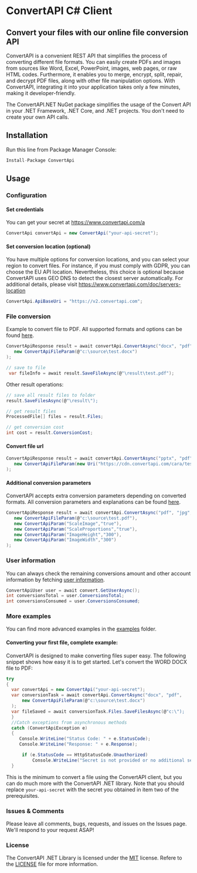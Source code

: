 # ConvertAPI C# Client
## Convert your files with our online file conversion API

ConvertAPI is a convenient REST API that simplifies the process of converting different file formats. You can easily create PDFs and images from sources like Word, Excel, PowerPoint, images, web pages, or raw HTML codes. Furthermore, it enables you to merge, encrypt, split, repair, and decrypt PDF files, along with other file manipulation options. With ConvertAPI, integrating it into your application takes only a few minutes, making it developer-friendly.

The ConvertAPI.NET NuGet package simplifies the usage of the Convert API in your .NET Framework, .NET Core, and .NET projects. You don't need to create your own API calls.

## Installation

Run this line from Package Manager Console:

```csharp
Install-Package ConvertApi
```

## Usage

### Configuration

#### Set credentials

You can get your secret at https://www.convertapi.com/a

```csharp
ConvertApi convertApi = new ConvertApi("your-api-secret");
```

#### Set conversion location (optional)

You have multiple options for conversion locations, and you can select your region to convert files. For instance, if you must comply with GDPR, you can choose the EU API location. Nevertheless, this choice is optional because ConvertAPI uses GEO DNS to detect the closest server automatically. For additional details, please visit https://www.convertapi.com/doc/servers-location

```csharp
ConvertApi.ApiBaseUri = "https://v2.convertapi.com";
```

### File conversion

Example to convert file to PDF. All supported formats and options can be found 
[here](https://www.convertapi.com/conversions).

```csharp
ConvertApiResponse result = await convertApi.ConvertAsync("docx", "pdf",
   new ConvertApiFileParam(@"c:\source\test.docx")   
);

// save to file
 var fileInfo = await result.SaveFileAsync(@"\result\test.pdf");
```

Other result operations:

```csharp
// save all result files to folder
result.SaveFilesAsync(@"\result\");

// get result files
ProcessedFile[] files = result.Files;

// get conversion cost
int cost = result.ConversionCost; 
```

#### Convert file url

```csharp
ConvertApiResponse result = await convertApi.ConvertAsync("pptx", "pdf",
   new ConvertApiFileParam(new Uri("https://cdn.convertapi.com/cara/testfiles/presentation.pptx"))
);
```

#### Additional conversion parameters

ConvertAPI accepts extra conversion parameters depending on converted formats. All conversion 
parameters and explanations can be found [here](https://www.convertapi.com/conversions).

```csharp
ConvertApiResponse result = await convertApi.ConvertAsync("pdf", "jpg",
   new ConvertApiFileParam(@"c:\source\test.pdf"),
   new ConvertApiParam("ScaleImage","true"),
   new ConvertApiParam("ScaleProportions","true"),
   new ConvertApiParam("ImageHeight","300"),
   new ConvertApiParam("ImageWidth","300")
);
```

### User information

You can always check the remaining conversions amount and other account information by fetching [user information](https://www.convertapi.com/doc/user).

```csharp
ConvertApiUser user = await convert.GetUserAsync();
int conversionsTotal = user.ConversionsTotal;
int conversionsConsumed = user.ConversionsConsumed;
```

### More examples

You can find more advanced examples in the [examples](https://github.com/ConvertAPI/convertapi-dotnet/tree/master/Examples) folder.

#### Converting your first file, complete example:

ConvertAPI is designed to make converting files super easy. The following snippet shows how easy it is to get started. Let's convert the WORD DOCX file to PDF:

```csharp
try
{
  var convertApi = new ConvertApi("your-api-secret");  
  var conversionTask = await convertApi.ConvertAsync("docx", "pdf", 
      new ConvertApiFileParam(@"c:\source\test.docx")
  );
  var fileSaved = await conversionTask.Files.SaveFilesAsync(@"c:\");
  }
  //Catch exceptions from asynchronous methods
  catch (ConvertApiException e)
  {
     Console.WriteLine("Status Code: " + e.StatusCode);
     Console.WriteLine("Response: " + e.Response);

      if (e.StatusCode == HttpStatusCode.Unauthorized)
          Console.WriteLine("Secret is not provided or no additional seconds left in the account to proceed conversion. More information https://www.convertapi.com/a");
  }
```

This is the minimum to convert a file using the ConvertAPI client, but you can do much more with the ConvertAPI .NET library. Note that you should replace `your-api-secret` with the secret you obtained in item two of the prerequisites.

### Issues &amp; Comments
Please leave all comments, bugs, requests, and issues on the Issues page. We'll respond to your request ASAP!

### License
The ConvertAPI .NET Library is licensed under the [MIT](http://www.opensource.org/licenses/mit-license.php "Read more about the MIT license form") license. Refere to the [LICENSE](https://github.com/ConvertAPI/convertapi-dotnet/blob/master/LICENSE) file for more information.
